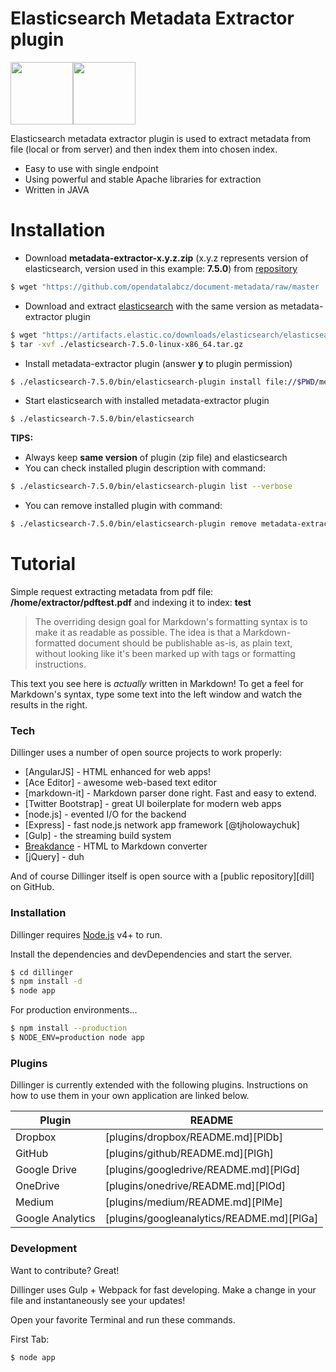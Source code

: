 # Elasticsearch Metadata Extractor plugin
[<img src="https://logodix.com/logo/1687804.png" height="100">](https://www.elastic.co/)[<img src="https://logodix.com/logo/1024526.png" height="100">](https://www.apache.org/)



Elasticsearch metadata extractor plugin is used to extract metadata from file (local or from server) and then index them into chosen index.

  - Easy to use with single endpoint
  - Using powerful and stable Apache libraries for extraction
  - Written in JAVA

# Installation
  - Download **metadata-extractor-x.y.z.zip** (x.y.z represents version of elasticsearch,  version used in this example: **7.5.0**) from [repository](https://github.com/opendatalabcz/document-metadata/tree/master/metadata-extractor/releases)
  ```sh
$ wget "https://github.com/opendatalabcz/document-metadata/raw/master
```
  - Download and extract [elasticsearch](https://www.elastic.co/downloads/past-releases#elasticsearch) with the same version as metadata-extractor plugin
   ```sh
$ wget "https://artifacts.elastic.co/downloads/elasticsearch/elasticsearch-7.5.0-linux-x86_64.tar.gz"
$ tar -xvf ./elasticsearch-7.5.0-linux-x86_64.tar.gz
```
  - Install metadata-extractor plugin (answer **y** to plugin permission) 
 ```sh 
$ ./elasticsearch-7.5.0/bin/elasticsearch-plugin install file://$PWD/metadata-extractor-7.5.0.zip
```
- Start elasticsearch with installed metadata-extractor plugin
 ```sh 
$ ./elasticsearch-7.5.0/bin/elasticsearch
```
**TIPS:**
  - Always keep **same version** of plugin (zip file) and elasticsearch
  - You can check installed plugin description with command:
  ```sh 
$ ./elasticsearch-7.5.0/bin/elasticsearch-plugin list --verbose
```
  - You can remove installed plugin with command:
  ```sh 
$ ./elasticsearch-7.5.0/bin/elasticsearch-plugin remove metadata-extractor
```

# Tutorial
Simple request extracting metadata from pdf file: **/home/extractor/pdftest.pdf** and indexing it to index: **test**



> The overriding design goal for Markdown's
> formatting syntax is to make it as readable
> as possible. The idea is that a
> Markdown-formatted document should be
> publishable as-is, as plain text, without
> looking like it's been marked up with tags
> or formatting instructions.

This text you see here is *actually* written in Markdown! To get a feel for Markdown's syntax, type some text into the left window and watch the results in the right.

### Tech

Dillinger uses a number of open source projects to work properly:

* [AngularJS] - HTML enhanced for web apps!
* [Ace Editor] - awesome web-based text editor
* [markdown-it] - Markdown parser done right. Fast and easy to extend.
* [Twitter Bootstrap] - great UI boilerplate for modern web apps
* [node.js] - evented I/O for the backend
* [Express] - fast node.js network app framework [@tjholowaychuk]
* [Gulp] - the streaming build system
* [Breakdance](https://breakdance.github.io/breakdance/) - HTML to Markdown converter
* [jQuery] - duh

And of course Dillinger itself is open source with a [public repository][dill]
 on GitHub.

### Installation

Dillinger requires [Node.js](https://nodejs.org/) v4+ to run.

Install the dependencies and devDependencies and start the server.

```sh
$ cd dillinger
$ npm install -d
$ node app
```

For production environments...

```sh
$ npm install --production
$ NODE_ENV=production node app
```

### Plugins

Dillinger is currently extended with the following plugins. Instructions on how to use them in your own application are linked below.

| Plugin | README |
| ------ | ------ |
| Dropbox | [plugins/dropbox/README.md][PlDb] |
| GitHub | [plugins/github/README.md][PlGh] |
| Google Drive | [plugins/googledrive/README.md][PlGd] |
| OneDrive | [plugins/onedrive/README.md][PlOd] |
| Medium | [plugins/medium/README.md][PlMe] |
| Google Analytics | [plugins/googleanalytics/README.md][PlGa] |


### Development

Want to contribute? Great!

Dillinger uses Gulp + Webpack for fast developing.
Make a change in your file and instantaneously see your updates!

Open your favorite Terminal and run these commands.

First Tab:
```sh
$ node app
```

